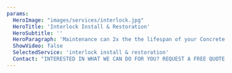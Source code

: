 ```yaml
---
params:
  HeroImage: "images/services/interlock.jpg"
  HeroTitle: 'Interlock Install & Restoration'
  HeroSubtitle: ''
  HeroParagraph: 'Maintenance can 2x the the lifespan of your Concrete.Our industry leading sealer provides superior protection against staining, salt damage, color degradation, freeze thaw damage, chemicals and spills, and UV damage.'
  ShowVideo: false
  SelectedService: 'interlock install & restoration'
  Contact: "INTERESTED IN WHAT WE CAN DO FOR YOU? REQUEST A FREE QUOTE WITH US"
---
```

